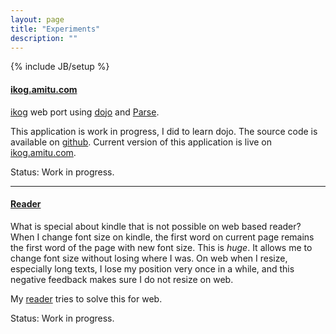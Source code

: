 ```yaml
---
layout: page
title: "Experiments"
description: ""
---
```

{% include JB/setup %}

#### [ikog.amitu.com](http://ikog.amitu.com)

[ikog](https://sites.google.com/site/henspace/ikog/) web port using
[dojo](http://dojotoolkit.org) and [Parse](http://parse.com).

This application is work in progress, I did to learn dojo. The source code is
available on [github](https://github.com/amitu/ikog). Current version of this
application is live on [ikog.amitu.com](http://ikog.amitu.com).

Status: Work in progress.

----

#### [Reader](/labs/reader.html)

What is special about kindle that is not possible on web based reader? When I
change font size on kindle, the first word on current page remains the first
word of the page with new font size. This is *huge*. It allows me to change
font size without losing where I was. On web when I resize, especially long
texts, I lose my position very once in a while, and this negative feedback
makes sure I do not resize on web.

My [reader](/labs/reader.html) tries to solve this for web.

Status: Work in progress.
